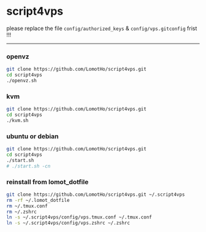 # script4vps
please replace the file ```config/authorized_keys``` & ```config/vps.gitconfig``` frist !!!


---

### openvz
```bash
git clone https://github.com/LomotHo/script4vps.git
cd script4vps
./openvz.sh
```

### kvm
```bash
git clone https://github.com/LomotHo/script4vps.git
cd script4vps
./kvm.sh
```

### ubuntu or debian
```bash
git clone https://github.com/LomotHo/script4vps.git
cd script4vps
./start.sh
# ./start.sh -cn
```

### reinstall from lomot_dotfile
```bash
git clone https://github.com/LomotHo/script4vps.git ~/.script4vps
rm -rf ~/.lomot_dotfile
rm ~/.tmux.conf
rm ~/.zshrc
ln -s ~/.script4vps/config/vps.tmux.conf ~/.tmux.conf
ln -s ~/.script4vps/config/vps.zshrc ~/.zshrc
```